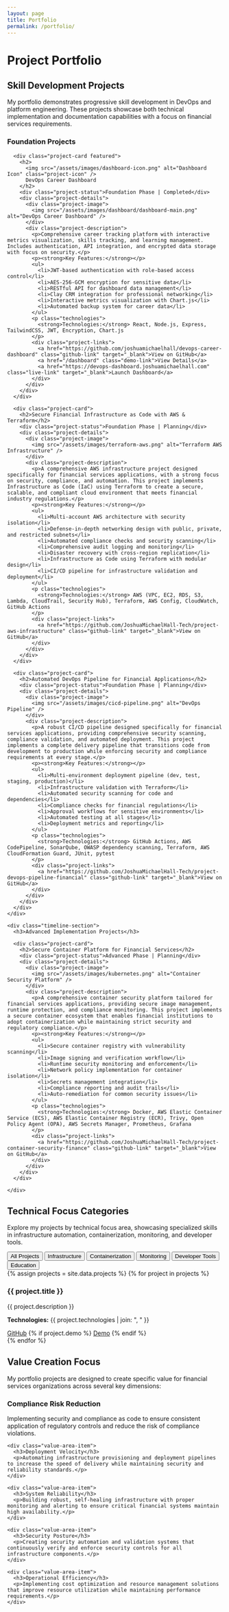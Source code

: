 ```yaml
---
layout: page
title: Portfolio
permalink: /portfolio/
---
```


# Project Portfolio

<div class="content-section with-divider">
  <h2>Skill Development Projects</h2>
  <p class="section-intro-text">My portfolio demonstrates progressive skill development in DevOps and platform engineering. These projects showcase both technical implementation and documentation capabilities with a focus on financial services requirements.</p>

  <div class="portfolio-timeline">
    <div class="timeline-section">
      <h3>Foundation Projects</h3>
      
      <div class="project-card featured">
        <h2>
          <img src="/assets/images/dashboard-icon.png" alt="Dashboard Icon" class="project-icon" />
          DevOps Career Dashboard
        </h2>
        <div class="project-status">Foundation Phase | Completed</div>
        <div class="project-details">
          <div class="project-image">
            <img src="/assets/images/dashboard/dashboard-main.png" alt="DevOps Career Dashboard" />
          </div>
          <div class="project-description">
            <p>Comprehensive career tracking platform with interactive metrics visualization, skills tracking, and learning management. Includes authentication, API integration, and encrypted data storage with focus on security.</p>
            <p><strong>Key Features:</strong></p>
            <ul>
              <li>JWT-based authentication with role-based access control</li>
              <li>AES-256-GCM encryption for sensitive data</li>
              <li>RESTful API for dashboard data management</li>
              <li>Clay CRM integration for professional networking</li>
              <li>Interactive metrics visualization with Chart.js</li>
              <li>Automated backup system for career data</li>
            </ul>
            <p class="technologies">
              <strong>Technologies:</strong> React, Node.js, Express, TailwindCSS, JWT, Encryption, Chart.js
            </p>
            <div class="project-links">
              <a href="https://github.com/joshuamichaelhall/devops-career-dashboard" class="github-link" target="_blank">View on GitHub</a>
              <a href="/dashboard" class="demo-link">View Details</a>
              <a href="https://devops-dashboard.joshuamichaelhall.com" class="live-link" target="_blank">Launch Dashboard</a>
            </div>
          </div>
        </div>
      </div>
      
      <div class="project-card">
        <h2>Secure Financial Infrastructure as Code with AWS & Terraform</h2>
        <div class="project-status">Foundation Phase | Planning</div>
        <div class="project-details">
          <div class="project-image">
            <img src="/assets/images/terraform-aws.png" alt="Terraform AWS Infrastructure" />
          </div>
          <div class="project-description">
            <p>A comprehensive AWS infrastructure project designed specifically for financial services applications, with a strong focus on security, compliance, and automation. This project implements Infrastructure as Code (IaC) using Terraform to create a secure, scalable, and compliant cloud environment that meets financial industry regulations.</p>
            <p><strong>Key Features:</strong></p>
            <ul>
              <li>Multi-account AWS architecture with security isolation</li>
              <li>Defense-in-depth networking design with public, private, and restricted subnets</li>
              <li>Automated compliance checks and security scanning</li>
              <li>Comprehensive audit logging and monitoring</li>
              <li>Disaster recovery with cross-region replication</li>
              <li>Infrastructure as Code using Terraform with modular design</li>
              <li>CI/CD pipeline for infrastructure validation and deployment</li>
            </ul>
            <p class="technologies">
              <strong>Technologies:</strong> AWS (VPC, EC2, RDS, S3, Lambda, CloudTrail, Security Hub), Terraform, AWS Config, CloudWatch, GitHub Actions
            </p>
            <div class="project-links">
              <a href="https://github.com/JoshuaMichaelHall-Tech/project-aws-infrastructure" class="github-link" target="_blank">View on GitHub</a>
            </div>
          </div>
        </div>
      </div>
      
      <div class="project-card">
        <h2>Automated DevOps Pipeline for Financial Applications</h2>
        <div class="project-status">Foundation Phase | Planning</div>
        <div class="project-details">
          <div class="project-image">
            <img src="/assets/images/cicd-pipeline.png" alt="DevOps Pipeline" />
          </div>
          <div class="project-description">
            <p>A robust CI/CD pipeline designed specifically for financial services applications, providing comprehensive security scanning, compliance validation, and automated deployment. This project implements a complete delivery pipeline that transitions code from development to production while enforcing security and compliance requirements at every stage.</p>
            <p><strong>Key Features:</strong></p>
            <ul>
              <li>Multi-environment deployment pipeline (dev, test, staging, production)</li>
              <li>Infrastructure validation with Terraform</li>
              <li>Automated security scanning for code and dependencies</li>
              <li>Compliance checks for financial regulations</li>
              <li>Approval workflows for sensitive environments</li>
              <li>Automated testing at all stages</li>
              <li>Deployment metrics and reporting</li>
            </ul>
            <p class="technologies">
              <strong>Technologies:</strong> GitHub Actions, AWS CodePipeline, SonarQube, OWASP dependency scanning, Terraform, AWS CloudFormation Guard, JUnit, pytest
            </p>
            <div class="project-links">
              <a href="https://github.com/JoshuaMichaelHall-Tech/project-devops-pipeline-financial" class="github-link" target="_blank">View on GitHub</a>
            </div>
          </div>
        </div>
      </div>
    </div>
    
    <div class="timeline-section">
      <h3>Advanced Implementation Projects</h3>
      
      <div class="project-card">
        <h2>Secure Container Platform for Financial Services</h2>
        <div class="project-status">Advanced Phase | Planning</div>
        <div class="project-details">
          <div class="project-image">
            <img src="/assets/images/kubernetes.png" alt="Container Security Platform" />
          </div>
          <div class="project-description">
            <p>A comprehensive container security platform tailored for financial services applications, providing secure image management, runtime protection, and compliance monitoring. This project implements a secure container ecosystem that enables financial institutions to adopt containerization while maintaining strict security and regulatory compliance.</p>
            <p><strong>Key Features:</strong></p>
            <ul>
              <li>Secure container registry with vulnerability scanning</li>
              <li>Image signing and verification workflow</li>
              <li>Runtime security monitoring and enforcement</li>
              <li>Network policy implementation for container isolation</li>
              <li>Secrets management integration</li>
              <li>Compliance reporting and audit trails</li>
              <li>Auto-remediation for common security issues</li>
            </ul>
            <p class="technologies">
              <strong>Technologies:</strong> Docker, AWS Elastic Container Service (ECS), AWS Elastic Container Registry (ECR), Trivy, Open Policy Agent (OPA), AWS Secrets Manager, Prometheus, Grafana
            </p>
            <div class="project-links">
              <a href="https://github.com/JoshuaMichaelHall-Tech/project-container-security-finance" class="github-link" target="_blank">View on GitHub</a>
            </div>
          </div>
        </div>
      </div>
      
    </div>
  </div>
</div>

<div class="content-section with-divider">
  <h2>Technical Focus Categories</h2>
  <p class="section-intro-text">Explore my projects by technical focus area, showcasing specialized skills in infrastructure automation, containerization, monitoring, and developer tools.</p>

  <div class="project-filter">
    <button class="filter-btn active" data-category="all">All Projects</button>
    <button class="filter-btn" data-category="infrastructure">Infrastructure</button>
    <button class="filter-btn" data-category="containers">Containerization</button>
    <button class="filter-btn" data-category="monitoring">Monitoring</button>
    <button class="filter-btn" data-category="developer-tools">Developer Tools</button>
    <button class="filter-btn" data-category="education">Education</button>
  </div>
  
  <div class="projects-grid">
    {% assign projects = site.data.projects %}
    {% for project in projects %}
    <div class="project-card" data-category="{{ project.category }}">
      <h3>{{ project.title }}</h3>
      <p>{{ project.description }}</p>
      <p class="technologies">
        <strong>Technologies:</strong> {{ project.technologies | join: ", " }}
      </p>
      <div class="project-links">
        <a href="{{ project.github }}" target="_blank">GitHub</a>
        {% if project.demo %}
        <a href="{{ project.demo }}" target="_blank">Demo</a>
        {% endif %}
      </div>
    </div>
    {% endfor %}
  </div>
</div>

<div class="content-section">
  <h2>Value Creation Focus</h2>
  
  <p class="section-intro-text">My portfolio projects are designed to create specific value for financial services organizations across several key dimensions:</p>
  
  <div class="value-areas-grid">
    <div class="value-area-item">
      <h3>Compliance Risk Reduction</h3>
      <p>Implementing security and compliance as code to ensure consistent application of regulatory controls and reduce the risk of compliance violations.</p>
    </div>
    
    <div class="value-area-item">
      <h3>Deployment Velocity</h3>
      <p>Automating infrastructure provisioning and deployment pipelines to increase the speed of delivery while maintaining security and reliability standards.</p>
    </div>
    
    <div class="value-area-item">
      <h3>System Reliability</h3>
      <p>Building robust, self-healing infrastructure with proper monitoring and alerting to ensure critical financial systems maintain high availability.</p>
    </div>
    
    <div class="value-area-item">
      <h3>Security Posture</h3>
      <p>Creating security automation and validation systems that continuously verify and enforce security controls for all infrastructure components.</p>
    </div>
    
    <div class="value-area-item">
      <h3>Operational Efficiency</h3>
      <p>Implementing cost optimization and resource management solutions that improve resource utilization while maintaining performance requirements.</p>
    </div>
  </div>
</div>

<script>
  document.addEventListener('DOMContentLoaded', function() {
    const filterButtons = document.querySelectorAll('.filter-btn');
    const projectCards = document.querySelectorAll('.projects-grid .project-card');
    
    filterButtons.forEach(button => {
      button.addEventListener('click', function() {
        const category = this.getAttribute('data-category');
        
        // Update active button
        filterButtons.forEach(btn => btn.classList.remove('active'));
        this.classList.add('active');
        
        // Filter projects
        projectCards.forEach(card => {
          if (category === 'all' || card.getAttribute('data-category') === category) {
            card.style.display = 'block';
          } else {
            card.style.display = 'none';
          }
        });
      });
    });
  });
</script>